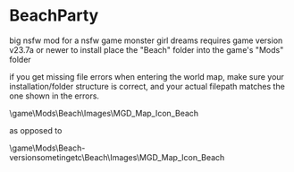 # BeachParty
big nsfw mod for a nsfw game monster girl dreams
requires game version v23.7a or newer
to install place the "Beach" folder into the game's "Mods" folder


if you get missing file errors when entering the world map, make sure your installation/folder structure is correct, and your actual filepath matches the one shown in the errors.

\game\Mods\Beach\Images\MGD_Map_Icon_Beach

as opposed to

\game\Mods\Beach-versionsometingetc\Beach\Images\MGD_Map_Icon_Beach
